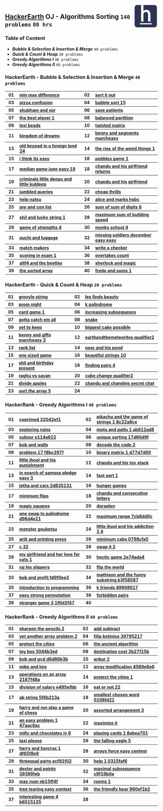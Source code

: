 <img align="right" width="80" src="/logos/hackerearth.jpg">

## [HackerEarth](https://hackerearth.com/) OJ - Algorithms Sorting `140 problems` `80 hrs`

### Table of Content

- ***Bubble & Selection & Insertion & Merge*** `40 problems`
- ***Quick & Count & Heap***                   `20 problems`
- ***Greedy Algorithms I***                    `40 problems`
- ***Greedy Algorithms II***                   `40 problems`

### HackerEarth - Bubble & Selection & Insertion & Merge `40 problems`

<table>
    <tbody>
        <tr>
<th align="center" width="50px">01</th><th align="left" width="550px"><a href="https://www.hackerearth.com/practice/algorithms/sorting/bubble-sort/practice-problems/algorithm/min-max-difference/">min max difference</a></th>
<th align="center" width="50px">02</th><th align="left" width="550px"><a href="https://www.hackerearth.com/practice/algorithms/sorting/bubble-sort/practice-problems/algorithm/sort-it-out/">sort it out</a></th>
        </tr>
        <tr>
<th align="center" width="50px">03</th><th align="left" width="550px"><a href="https://www.hackerearth.com/practice/algorithms/sorting/bubble-sort/practice-problems/algorithm/pizza-confusion/">pizza confusion</a></th>
<th align="center" width="50px">04</th><th align="left" width="550px"><a href="https://www.hackerearth.com/practice/algorithms/sorting/bubble-sort/practice-problems/algorithm/bubble-sort-15-8064c987/">bubble sort 15</a></th>
        </tr>
        <tr>
<th align="center" width="50px">05</th><th align="left" width="550px"><a href="https://www.hackerearth.com/practice/algorithms/sorting/bubble-sort/practice-problems/algorithm/shubham-and-xor-8526868e/">shubham and xor</a></th>
<th align="center" width="50px">06</th><th align="left" width="550px"><a href="https://www.hackerearth.com/practice/algorithms/sorting/bubble-sort/practice-problems/algorithm/save-patients/">save patients</a></th>
        </tr>
        <tr>
<th align="center" width="50px">07</th><th align="left" width="550px"><a href="https://www.hackerearth.com/practice/algorithms/sorting/bubble-sort/practice-problems/algorithm/the-best-player-1/">the best player 1</a></th>
<th align="center" width="50px">08</th><th align="left" width="550px"><a href="https://www.hackerearth.com/practice/algorithms/sorting/bubble-sort/practice-problems/algorithm/balanced-partition-818edecd/">balanced partition</a></th>
        </tr>
        <tr>
<th align="center" width="50px">09</th><th align="left" width="550px"><a href="https://www.hackerearth.com/practice/algorithms/sorting/bubble-sort/practice-problems/algorithm/lexi-beads/">lexi beads</a></th>
<th align="center" width="50px">10</th><th align="left" width="550px"><a href="https://www.hackerearth.com/practice/algorithms/sorting/bubble-sort/practice-problems/algorithm/twisted-matrix/">twisted matrix</a></th>
        </tr>
        <tr>
<th align="center" width="50px">11</th><th align="left" width="550px"><a href="https://www.hackerearth.com/practice/algorithms/sorting/bubble-sort/practice-problems/algorithm/kingdom-of-dreams/">kingdom of dreams</a></th>
<th align="center" width="50px">12</th><th align="left" width="550px"><a href="https://www.hackerearth.com/practice/algorithms/sorting/bubble-sort/practice-problems/algorithm/benny-and-segments-marcheasy/">benny and segments marcheasy</a></th>
        </tr>
        <tr>
<th align="center" width="50px">13</th><th align="left" width="550px"><a href="https://www.hackerearth.com/practice/algorithms/sorting/selection-sort/practice-problems/algorithm/old-keypad-in-a-foreign-land-24/">old keypad in a foreign land 24</a></th>
<th align="center" width="50px">14</th><th align="left" width="550px"><a href="https://www.hackerearth.com/practice/algorithms/sorting/insertion-sort/practice-problems/algorithm/the-rise-of-the-weird-things-1/">the rise of the weird things 1</a></th>
        </tr>
        <tr>
<th align="center" width="50px">15</th><th align="left" width="550px"><a href="https://www.hackerearth.com/practice/algorithms/sorting/merge-sort/practice-problems/algorithm/i-think-its-easy/">i think its easy</a></th>
<th align="center" width="50px">16</th><th align="left" width="550px"><a href="https://www.hackerearth.com/practice/algorithms/sorting/merge-sort/practice-problems/algorithm/pebbles-game-1/">pebbles game 1</a></th>
        </tr>
        <tr>
<th align="center" width="50px">17</th><th align="left" width="550px"><a href="https://www.hackerearth.com/practice/algorithms/sorting/merge-sort/practice-problems/algorithm/median-game-june-easy-19-3722be60/">median game june easy 19</a></th>
<th align="center" width="50px">18</th><th align="left" width="550px"><a href="https://www.hackerearth.com/practice/algorithms/sorting/merge-sort/practice-problems/algorithm/chandu-and-his-girlfriend-returns/">chandu and his girlfriend returns</a></th>
        </tr>
        <tr>
<th align="center" width="50px">19</th><th align="left" width="550px"><a href="https://www.hackerearth.com/practice/algorithms/sorting/merge-sort/practice-problems/algorithm/criminals-little-deepu-and-little-kuldeep/">criminals little deepu and little kuldeep</a></th>
<th align="center" width="50px">20</th><th align="left" width="550px"><a href="https://www.hackerearth.com/practice/algorithms/sorting/merge-sort/practice-problems/algorithm/chandu-and-his-girlfriend/">chandu and his girlfriend</a></th>
        </tr>
        <tr>
<th align="center" width="50px">21</th><th align="left" width="550px"><a href="https://www.hackerearth.com/practice/algorithms/sorting/merge-sort/practice-problems/algorithm/jumbled-queries-afb23321/">jumbled queries</a></th>
<th align="center" width="50px">22</th><th align="left" width="550px"><a href="https://www.hackerearth.com/practice/algorithms/sorting/merge-sort/practice-problems/algorithm/cheap-thrills/">cheap thrills</a></th>
        </tr>
        <tr>
<th align="center" width="50px">23</th><th align="left" width="550px"><a href="https://www.hackerearth.com/practice/algorithms/sorting/merge-sort/practice-problems/algorithm/help-natsu/">help natsu</a></th>
<th align="center" width="50px">24</th><th align="left" width="550px"><a href="https://www.hackerearth.com/practice/algorithms/sorting/merge-sort/practice-problems/algorithm/alice-and-marks-hsbc-b18d5d01/">alice and marks hsbc</a></th>
        </tr>
        <tr>
<th align="center" width="50px">25</th><th align="left" width="550px"><a href="https://www.hackerearth.com/practice/algorithms/sorting/merge-sort/practice-problems/algorithm/pro-and-con-list/">pro and con list</a></th>
<th align="center" width="50px">26</th><th align="left" width="550px"><a href="https://www.hackerearth.com/practice/algorithms/sorting/merge-sort/practice-problems/algorithm/sum-of-sum-of-digits-6/">sum of sum of digits 6</a></th>
        </tr>
        <tr>
<th align="center" width="50px">27</th><th align="left" width="550px"><a href="https://www.hackerearth.com/practice/algorithms/sorting/merge-sort/practice-problems/algorithm/shil-and-lucky-string-1/">shil and lucky string 1</a></th>
<th align="center" width="50px">28</th><th align="left" width="550px"><a href="https://www.hackerearth.com/practice/algorithms/sorting/merge-sort/practice-problems/algorithm/maximum-sum-of-building-speed-00ab8996/">maximum sum of building speed</a></th>
        </tr>
        <tr>
<th align="center" width="50px">29</th><th align="left" width="550px"><a href="https://www.hackerearth.com/practice/algorithms/sorting/merge-sort/practice-problems/algorithm/game-of-strengths-4/">game of strengths 4</a></th>
<th align="center" width="50px">30</th><th align="left" width="550px"><a href="https://www.hackerearth.com/practice/algorithms/sorting/merge-sort/practice-problems/algorithm/monks-school-4/">monks school 4</a></th>
        </tr>
        <tr>
<th align="center" width="50px">31</th><th align="left" width="550px"><a href="https://www.hackerearth.com/practice/algorithms/sorting/merge-sort/practice-problems/algorithm/puchi-and-luggage/">puchi and luggage</a></th>
<th align="center" width="50px">32</th><th align="left" width="550px"><a href="https://www.hackerearth.com/practice/algorithms/sorting/merge-sort/practice-problems/algorithm/missing-soldiers-december-easy-easy/">missing soldiers december easy easy</a></th>
        </tr>
        <tr>
<th align="center" width="50px">33</th><th align="left" width="550px"><a href="https://www.hackerearth.com/practice/algorithms/sorting/merge-sort/practice-problems/algorithm/match-makers/">match makers</a></th>
<th align="center" width="50px">34</th><th align="left" width="550px"><a href="https://www.hackerearth.com/practice/algorithms/sorting/merge-sort/practice-problems/approximate/write-a-checker/">write a checker</a></th>
        </tr>
        <tr>
<th align="center" width="50px">35</th><th align="left" width="550px"><a href="https://www.hackerearth.com/practice/algorithms/sorting/merge-sort/practice-problems/algorithm/scoring-in-exam-1/">scoring in exam 1</a></th>
<th align="center" width="50px">36</th><th align="left" width="550px"><a href="https://www.hackerearth.com/practice/algorithms/sorting/merge-sort/practice-problems/algorithm/overtakes-count-33746e3a/">overtakes count</a></th>
        </tr>
        <tr>
<th align="center" width="50px">37</th><th align="left" width="550px"><a href="https://www.hackerearth.com/practice/algorithms/sorting/merge-sort/practice-problems/algorithm/altf4-and-the-beetles/">altf4 and the beetles</a></th>
<th align="center" width="50px">38</th><th align="left" width="550px"><a href="https://www.hackerearth.com/practice/algorithms/sorting/merge-sort/practice-problems/algorithm/sherlock-and-magic/">sherlock and magic</a></th>
        </tr>
        <tr>
<th align="center" width="50px">39</th><th align="left" width="550px"><a href="https://www.hackerearth.com/practice/algorithms/sorting/merge-sort/practice-problems/algorithm/the-sorted-array/">the sorted array</a></th>
<th align="center" width="50px">40</th><th align="left" width="550px"><a href="https://www.hackerearth.com/practice/algorithms/sorting/merge-sort/practice-problems/algorithm/fredo-and-sums-1-605205cd/">fredo and sums 1</a></th>
        </tr>
    </tbody>
</table>

### HackerEarth - Quick & Count & Heap `20 problems`

<table>
    <tbody>
        <tr>
<th align="center" width="50px">01</th><th align="left" width="550px"><a href="https://www.hackerearth.com/practice/algorithms/sorting/quick-sort/practice-problems/algorithm/grovyle-string/">grovyle string</a></th>
<th align="center" width="50px">02</th><th align="left" width="550px"><a href="https://www.hackerearth.com/practice/algorithms/sorting/quick-sort/practice-problems/algorithm/lex-finds-beauty-0d0bc1b6/">lex finds beauty</a></th>
        </tr>
        <tr>
<th align="center" width="50px">03</th><th align="left" width="550px"><a href="https://www.hackerearth.com/practice/algorithms/sorting/quick-sort/practice-problems/algorithm/prom-night/">prom night</a></th>
<th align="center" width="50px">04</th><th align="left" width="550px"><a href="https://www.hackerearth.com/practice/algorithms/sorting/quick-sort/practice-problems/algorithm/k-palindrome-2c183be7/">k palindrome</a></th>
        </tr>
        <tr>
<th align="center" width="50px">05</th><th align="left" width="550px"><a href="https://www.hackerearth.com/practice/algorithms/sorting/quick-sort/practice-problems/algorithm/card-game-1-44e9f4e7/">card game 1</a></th>
<th align="center" width="50px">06</th><th align="left" width="550px"><a href="https://www.hackerearth.com/practice/algorithms/sorting/quick-sort/practice-problems/algorithm/increasing-subsequence-fbb63e3c/">increasing subsequence</a></th>
        </tr>
        <tr>
<th align="center" width="50px">07</th><th align="left" width="550px"><a href="https://www.hackerearth.com/practice/algorithms/sorting/quick-sort/practice-problems/algorithm/gotta-catch-em-all/">gotta catch em all</a></th>
<th align="center" width="50px">08</th><th align="left" width="550px"><a href="https://www.hackerearth.com/practice/algorithms/sorting/quick-sort/practice-problems/algorithm/snake-b0112afa/">snake</a></th>
        </tr>
        <tr>
<th align="center" width="50px">09</th><th align="left" width="550px"><a href="https://www.hackerearth.com/practice/algorithms/sorting/quick-sort/practice-problems/algorithm/yet-to-keep-6f89250c/">yet to keep</a></th>
<th align="center" width="50px">10</th><th align="left" width="550px"><a href="https://www.hackerearth.com/practice/algorithms/sorting/quick-sort/practice-problems/algorithm/biggest-cake-possible-6d5915e7/">biggest cake possible</a></th>
        </tr>
        <tr>
<th align="center" width="50px">11</th><th align="left" width="550px"><a href="https://www.hackerearth.com/practice/algorithms/sorting/quick-sort/practice-problems/algorithm/benny-and-gifts-marcheasy-3/">benny and gifts marcheasy 3</a></th>
<th align="center" width="50px">12</th><th align="left" width="550px"><a href="https://www.hackerearth.com/practice/algorithms/sorting/quick-sort/practice-problems/algorithm/earthandthemeteorites-qualifier2/">earthandthemeteorites qualifier2</a></th>
        </tr>
        <tr>
<th align="center" width="50px">13</th><th align="left" width="550px"><a href="https://www.hackerearth.com/practice/algorithms/sorting/quick-sort/practice-problems/algorithm/rank-list/">rank list</a></th>
<th align="center" width="50px">14</th><th align="left" width="550px"><a href="https://www.hackerearth.com/practice/algorithms/sorting/quick-sort/practice-problems/algorithm/noor-and-his-pond-760eabe0/">noor and his pond</a></th>
        </tr>
        <tr>
<th align="center" width="50px">15</th><th align="left" width="550px"><a href="https://www.hackerearth.com/practice/algorithms/sorting/quick-sort/practice-problems/algorithm/one-sized-game/">one sized game</a></th>
<th align="center" width="50px">16</th><th align="left" width="550px"><a href="https://www.hackerearth.com/practice/algorithms/sorting/quick-sort/practice-problems/algorithm/beautiful-strings-10/">beautiful strings 10</a></th>
        </tr>
        <tr>
<th align="center" width="50px">17</th><th align="left" width="550px"><a href="https://www.hackerearth.com/practice/algorithms/sorting/counting-sort/practice-problems/algorithm/shil-and-birthday-present/">shil and birthday present</a></th>
<th align="center" width="50px">18</th><th align="left" width="550px"><a href="https://www.hackerearth.com/practice/algorithms/sorting/counting-sort/practice-problems/algorithm/finding-pairs-4/">finding pairs 4</a></th>
        </tr>
        <tr>
<th align="center" width="50px">19</th><th align="left" width="550px"><a href="https://www.hackerearth.com/practice/algorithms/sorting/heap-sort/practice-problems/algorithm/raghu-vs-sayan/">raghu vs sayan</a></th>
<th align="center" width="50px">20</th><th align="left" width="550px"><a href="https://www.hackerearth.com/practice/algorithms/sorting/heap-sort/practice-problems/algorithm/cube-change-qualifier2/">cube change qualifier2</a></th>
        </tr>
        <tr>
<th align="center" width="50px">21</th><th align="left" width="550px"><a href="https://www.hackerearth.com/practice/algorithms/sorting/heap-sort/practice-problems/algorithm/divide-apples/">divide apples</a></th>
<th align="center" width="50px">22</th><th align="left" width="550px"><a href="https://www.hackerearth.com/practice/algorithms/sorting/heap-sort/practice-problems/algorithm/chandu-and-chandnis-secret-chat/">chandu and chandnis secret chat</a></th>
        </tr>
        <tr>
<th align="center" width="50px">23</th><th align="left" width="550px"><a href="https://www.hackerearth.com/practice/algorithms/sorting/bucket-sort/practice-problems/algorithm/sort-the-array-5/">sort the array 5</a></th>
<th align="center" width="50px">24</th><th align="left" width="550px"><a href=""></a></th>
        </tr>
    </tbody>
</table>

### HackerRank - Greedy Algorithms I `40 problems`

<table>
    <tbody>
        <tr>
<th align="center" width="50px">01</th><th align="left" width="550px"><a href="https://www.hackerearth.com/practice/algorithms/greedy/basics-of-greedy-algorithms/practice-problems/algorithm/coprimed-32042ef1/">coprimed 32042ef1</a></th>
<th align="center" width="50px">02</th><th align="left" width="550px"><a href="https://www.hackerearth.com/practice/algorithms/greedy/basics-of-greedy-algorithms/practice-problems/algorithm/pikachu-and-the-game-of-strings-1-8c22a8ce/">pikachu and the game of strings 1 8c22a8ce</a></th>
        </tr>
        <tr>
<th align="center" width="50px">03</th><th align="left" width="550px"><a href="https://www.hackerearth.com/practice/algorithms/greedy/basics-of-greedy-algorithms/practice-problems/algorithm/exploring-ruins/">exploring ruins</a></th>
<th align="center" width="50px">04</th><th align="left" width="550px"><a href="https://www.hackerearth.com/practice/algorithms/greedy/basics-of-greedy-algorithms/practice-problems/algorithm/motu-and-patlu-1-ab612ad8/">motu and patlu 1 ab612ad8</a></th>
        </tr>
        <tr>
<th align="center" width="50px">05</th><th align="left" width="550px"><a href="https://www.hackerearth.com/practice/algorithms/greedy/basics-of-greedy-algorithms/practice-problems/algorithm/subxor-e114a622/">subxor e114a622</a></th>
<th align="center" width="50px">06</th><th align="left" width="550px"><a href="https://www.hackerearth.com/practice/algorithms/greedy/basics-of-greedy-algorithms/practice-problems/algorithm/unique-sorting-17d60d9f/">unique sorting 17d60d9f</a></th>
        </tr>
        <tr>
<th align="center" width="50px">07</th><th align="left" width="550px"><a href="https://www.hackerearth.com/practice/algorithms/greedy/basics-of-greedy-algorithms/practice-problems/algorithm/bob-and-walls/">bob and walls</a></th>
<th align="center" width="50px">08</th><th align="left" width="550px"><a href="https://www.hackerearth.com/practice/algorithms/greedy/basics-of-greedy-algorithms/practice-problems/algorithm/decode-the-code-2/">decode the code 2</a></th>
        </tr>
        <tr>
<th align="center" width="50px">09</th><th align="left" width="550px"><a href="https://www.hackerearth.com/practice/algorithms/greedy/basics-of-greedy-algorithms/practice-problems/algorithm/problem-17-f8bc297f/">problem 17 f8bc297f</a></th>
<th align="center" width="50px">10</th><th align="left" width="550px"><a href="https://www.hackerearth.com/practice/algorithms/greedy/basics-of-greedy-algorithms/practice-problems/algorithm/binary-matrix-1-d77d7d00/">binary matrix 1 d77d7d00</a></th>
        </tr>
        <tr>
<th align="center" width="50px">11</th><th align="left" width="550px"><a href="https://www.hackerearth.com/practice/algorithms/greedy/basics-of-greedy-algorithms/practice-problems/algorithm/little-jhool-and-his-punishment/">little jhool and his punishment</a></th>
<th align="center" width="50px">12</th><th align="left" width="550px"><a href="https://www.hackerearth.com/practice/algorithms/greedy/basics-of-greedy-algorithms/practice-problems/algorithm/chandu-and-his-toy-stack/">chandu and his toy stack</a></th>
        </tr>
        <tr>
<th align="center" width="50px">13</th><th align="left" width="550px"><a href="https://www.hackerearth.com/practice/algorithms/greedy/basics-of-greedy-algorithms/practice-problems/algorithm/in-search-of-samosa-pledge-easy-3/">in search of samosa pledge easy 3</a></th>
<th align="center" width="50px">14</th><th align="left" width="550px"><a href="https://www.hackerearth.com/practice/algorithms/greedy/basics-of-greedy-algorithms/practice-problems/algorithm/fast-sort-1/">fast sort 1</a></th>
        </tr>
        <tr>
<th align="center" width="50px">15</th><th align="left" width="550px"><a href="https://www.hackerearth.com/practice/algorithms/greedy/basics-of-greedy-algorithms/practice-problems/algorithm/jetha-and-cars-2d835131/">jetha and cars 2d835131</a></th>
<th align="center" width="50px">16</th><th align="left" width="550px"><a href="https://www.hackerearth.com/practice/algorithms/greedy/basics-of-greedy-algorithms/practice-problems/algorithm/hunger-games/">hunger games</a></th>
        </tr>
        <tr>
<th align="center" width="50px">17</th><th align="left" width="550px"><a href="https://www.hackerearth.com/practice/algorithms/greedy/basics-of-greedy-algorithms/practice-problems/algorithm/minimum-flips/">minimum flips</a></th>
<th align="center" width="50px">18</th><th align="left" width="550px"><a href="https://www.hackerearth.com/practice/algorithms/greedy/basics-of-greedy-algorithms/practice-problems/algorithm/chandu-and-consecutive-letters/">chandu and consecutive letters</a></th>
        </tr>
        <tr>
<th align="center" width="50px">19</th><th align="left" width="550px"><a href="https://www.hackerearth.com/practice/algorithms/greedy/basics-of-greedy-algorithms/practice-problems/algorithm/magic-squares/">magic squares</a></th>
<th align="center" width="50px">20</th><th align="left" width="550px"><a href="https://www.hackerearth.com/practice/algorithms/greedy/basics-of-greedy-algorithms/practice-problems/algorithm/dorsplen/">dorsplen</a></th>
        </tr>
        <tr>
<th align="center" width="50px">21</th><th align="left" width="550px"><a href="https://www.hackerearth.com/practice/algorithms/greedy/basics-of-greedy-algorithms/practice-problems/algorithm/one-swap-to-palindrome-d96d4e21/">one swap to palindrome d96d4e21</a></th>
<th align="center" width="50px">22</th><th align="left" width="550px"><a href="https://www.hackerearth.com/practice/algorithms/greedy/basics-of-greedy-algorithms/practice-problems/algorithm/maximum-range-7cb6dd0c/">maximum range 7cb6dd0c</a></th>
        </tr>
        <tr>
<th align="center" width="50px">23</th><th align="left" width="550px"><a href="https://www.hackerearth.com/practice/algorithms/greedy/basics-of-greedy-algorithms/practice-problems/algorithm/monster-gouketsu/">monster gouketsu</a></th>
<th align="center" width="50px">24</th><th align="left" width="550px"><a href="https://www.hackerearth.com/practice/algorithms/greedy/basics-of-greedy-algorithms/practice-problems/algorithm/little-jhool-and-his-addiction-2-4/">little jhool and his addiction 2 4</a></th>
        </tr>
        <tr>
<th align="center" width="50px">25</th><th align="left" width="550px"><a href="https://www.hackerearth.com/practice/algorithms/greedy/basics-of-greedy-algorithms/practice-problems/algorithm/arjit-and-printing-press/">arjit and printing press</a></th>
<th align="center" width="50px">26</th><th align="left" width="550px"><a href="https://www.hackerearth.com/practice/algorithms/greedy/basics-of-greedy-algorithms/practice-problems/algorithm/minimum-cabs-0798cfa5/">minimum cabs 0798cfa5</a></th>
        </tr>
        <tr>
<th align="center" width="50px">27</th><th align="left" width="550px"><a href="https://www.hackerearth.com/practice/algorithms/greedy/basics-of-greedy-algorithms/practice-problems/algorithm/c-32/">c 32</a></th>
<th align="center" width="50px">28</th><th align="left" width="550px"><a href="https://www.hackerearth.com/practice/algorithms/greedy/basics-of-greedy-algorithms/practice-problems/algorithm/swap-it-2/">swap it 2</a></th>
        </tr>
        <tr>
<th align="center" width="50px">29</th><th align="left" width="550px"><a href="https://www.hackerearth.com/practice/algorithms/greedy/basics-of-greedy-algorithms/practice-problems/algorithm/my-girlfriend-and-her-love-for-cats-1/">my girlfriend and her love for cats 1</a></th>
<th align="center" width="50px">30</th><th align="left" width="550px"><a href="https://www.hackerearth.com/practice/algorithms/greedy/basics-of-greedy-algorithms/practice-problems/algorithm/hectic-game-2e74ada4/">hectic game 2e74ada4</a></th>
        </tr>
        <tr>
<th align="center" width="50px">31</th><th align="left" width="550px"><a href="https://www.hackerearth.com/practice/algorithms/greedy/basics-of-greedy-algorithms/practice-problems/algorithm/raj-his-slippers/">raj his slippers</a></th>
<th align="center" width="50px">32</th><th align="left" width="550px"><a href="https://www.hackerearth.com/practice/algorithms/greedy/basics-of-greedy-algorithms/practice-problems/algorithm/flip-the-world/">flip the world</a></th>
        </tr>
        <tr>
<th align="center" width="50px">33</th><th align="left" width="550px"><a href="https://www.hackerearth.com/practice/algorithms/greedy/basics-of-greedy-algorithms/practice-problems/algorithm/bob-and-profit-fd9f0ee3/">bob and profit fd9f0ee3</a></th>
<th align="center" width="50px">34</th><th align="left" width="550px"><a href="https://www.hackerearth.com/practice/algorithms/greedy/basics-of-greedy-algorithms/practice-problems/algorithm/mathison-and-the-funny-substring-b3f58587/">mathison and the funny substring b3f58587</a></th>
        </tr>
        <tr>
<th align="center" width="50px">35</th><th align="left" width="550px"><a href="https://www.hackerearth.com/practice/algorithms/greedy/basics-of-greedy-algorithms/practice-problems/algorithm/introduction-to-programming/">introduction to programming</a></th>
<th align="center" width="50px">36</th><th align="left" width="550px"><a href="https://www.hackerearth.com/practice/algorithms/greedy/basics-of-greedy-algorithms/practice-problems/algorithm/k-friends-89908017/">k friends 89908017</a></th>
        </tr>
        <tr>
<th align="center" width="50px">37</th><th align="left" width="550px"><a href="https://www.hackerearth.com/practice/algorithms/greedy/basics-of-greedy-algorithms/practice-problems/algorithm/easy-strong-permutation/">easy strong permutation</a></th>
<th align="center" width="50px">38</th><th align="left" width="550px"><a href="https://www.hackerearth.com/practice/algorithms/greedy/basics-of-greedy-algorithms/practice-problems/algorithm/forbidden-pairs/">forbidden pairs</a></th>
        </tr>
        <tr>
<th align="center" width="50px">39</th><th align="left" width="550px"><a href="https://www.hackerearth.com/practice/algorithms/greedy/basics-of-greedy-algorithms/practice-problems/algorithm/stranger-game-3-1f0d2f47/">stranger game 3 1f0d2f47</a></th>
<th align="center" width="50px">40</th><th align="left" width="550px"><a href=""></a></th>
        </tr>
    </tbody>
</table>

### HackerRank - Greedy Algorithms II `40 problems`

<table>
    <tbody>
        <tr>
<th align="center" width="50px">01</th><th align="left" width="550px"><a href="https://www.hackerearth.com/practice/algorithms/greedy/basics-of-greedy-algorithms/practice-problems/algorithm/sharpen-the-pencils-2/">sharpen the pencils 2</a></th>
<th align="center" width="50px">02</th><th align="left" width="550px"><a href="https://www.hackerearth.com/practice/algorithms/greedy/basics-of-greedy-algorithms/practice-problems/algorithm/add-subtract/">add subtract</a></th>
        </tr>
        <tr>
<th align="center" width="50px">03</th><th align="left" width="550px"><a href="https://www.hackerearth.com/practice/algorithms/greedy/basics-of-greedy-algorithms/practice-problems/algorithm/yet-another-array-problem-2/">yet another array problem 2</a></th>
<th align="center" width="50px">04</th><th align="left" width="550px"><a href="https://www.hackerearth.com/practice/algorithms/greedy/basics-of-greedy-algorithms/practice-problems/algorithm/filip-kotinioo-39795217/">filip kotinioo 39795217</a></th>
        </tr>
        <tr>
<th align="center" width="50px">05</th><th align="left" width="550px"><a href="https://www.hackerearth.com/practice/algorithms/greedy/basics-of-greedy-algorithms/practice-problems/algorithm/protect-the-cities/">protect the cities</a></th>
<th align="center" width="50px">06</th><th align="left" width="550px"><a href="https://www.hackerearth.com/practice/algorithms/greedy/basics-of-greedy-algorithms/practice-problems/algorithm/the-ancient-algorithm/">the ancient algorithm</a></th>
        </tr>
        <tr>
<th align="center" width="50px">07</th><th align="left" width="550px"><a href="https://www.hackerearth.com/practice/algorithms/greedy/basics-of-greedy-algorithms/practice-problems/algorithm/toy-box-5044b3ed/">toy box 5044b3ed</a></th>
<th align="center" width="50px">08</th><th align="left" width="550px"><a href="https://www.hackerearth.com/practice/algorithms/greedy/basics-of-greedy-algorithms/practice-problems/algorithm/destination-cost-2b27f15b/">destination cost 2b27f15b</a></th>
        </tr>
        <tr>
<th align="center" width="50px">09</th><th align="left" width="550px"><a href="https://www.hackerearth.com/practice/algorithms/greedy/basics-of-greedy-algorithms/practice-problems/algorithm/bob-and-gcd-d6d86b3b/">bob and gcd d6d86b3b</a></th>
<th align="center" width="50px">10</th><th align="left" width="550px"><a href="https://www.hackerearth.com/practice/algorithms/greedy/basics-of-greedy-algorithms/practice-problems/algorithm/ankur-2/">ankur 2</a></th>
        </tr>
        <tr>
<th align="center" width="50px">11</th><th align="left" width="550px"><a href="https://www.hackerearth.com/practice/algorithms/greedy/basics-of-greedy-algorithms/practice-problems/algorithm/mike-and-lms/">mike and lms</a></th>
<th align="center" width="50px">12</th><th align="left" width="550px"><a href="https://www.hackerearth.com/practice/algorithms/greedy/basics-of-greedy-algorithms/practice-problems/algorithm/array-modification-4569e6e6/">array modification 4569e6e6</a></th>
        </tr>
        <tr>
<th align="center" width="50px">13</th><th align="left" width="550px"><a href="https://www.hackerearth.com/practice/algorithms/greedy/basics-of-greedy-algorithms/practice-problems/algorithm/operations-on-an-array-2187f48a/">operations on an array 2187f48a</a></th>
<th align="center" width="50px">14</th><th align="left" width="550px"><a href="https://www.hackerearth.com/practice/algorithms/greedy/basics-of-greedy-algorithms/practice-problems/algorithm/protect-the-cities-1/">protect the cities 1</a></th>
        </tr>
        <tr>
<th align="center" width="50px">15</th><th align="left" width="550px"><a href="https://www.hackerearth.com/practice/algorithms/greedy/basics-of-greedy-algorithms/practice-problems/algorithm/division-of-salary-e495efbb/">division of salary e495efbb</a></th>
<th align="center" width="50px">16</th><th align="left" width="550px"><a href="https://www.hackerearth.com/practice/algorithms/greedy/basics-of-greedy-algorithms/practice-problems/algorithm/eat-or-not-22/">eat or not 22</a></th>
        </tr>
        <tr>
<th align="center" width="50px">17</th><th align="left" width="550px"><a href="https://www.hackerearth.com/practice/algorithms/greedy/basics-of-greedy-algorithms/practice-problems/algorithm/ab-string-5f6b213a/">ab string 5f6b213a</a></th>
<th align="center" width="50px">18</th><th align="left" width="550px"><a href="https://www.hackerearth.com/practice/algorithms/greedy/basics-of-greedy-algorithms/practice-problems/algorithm/smallest-chosen-word-0108fd21/">smallest chosen word 0108fd21</a></th>
        </tr>
        <tr>
<th align="center" width="50px">19</th><th align="left" width="550px"><a href="https://www.hackerearth.com/practice/algorithms/greedy/basics-of-greedy-algorithms/practice-problems/algorithm/harry-and-ron-play-a-game-of-chess/">harry and ron play a game of chess</a></th>
<th align="center" width="50px">20</th><th align="left" width="550px"><a href="https://www.hackerearth.com/practice/algorithms/greedy/basics-of-greedy-algorithms/practice-problems/algorithm/assorted-arrangement-3/">assorted arrangement 3</a></th>
        </tr>
        <tr>
<th align="center" width="50px">21</th><th align="left" width="550px"><a href="https://www.hackerearth.com/practice/algorithms/greedy/basics-of-greedy-algorithms/practice-problems/algorithm/an-easy-problem-1-47aac9ac/">an easy problem 1 47aac9ac</a></th>
<th align="center" width="50px">22</th><th align="left" width="550px"><a href="https://www.hackerearth.com/practice/algorithms/greedy/basics-of-greedy-algorithms/practice-problems/algorithm/maximize-it/">maximize it</a></th>
        </tr>
        <tr>
<th align="center" width="50px">23</th><th align="left" width="550px"><a href="https://www.hackerearth.com/practice/algorithms/greedy/basics-of-greedy-algorithms/practice-problems/algorithm/milly-and-chocolates-iv-6/">milly and chocolates iv 6</a></th>
<th align="center" width="50px">24</th><th align="left" width="550px"><a href="https://www.hackerearth.com/practice/algorithms/greedy/basics-of-greedy-algorithms/practice-problems/algorithm/playing-cards-1-8abea701/">playing cards 1 8abea701</a></th>
        </tr>
        <tr>
<th align="center" width="50px">25</th><th align="left" width="550px"><a href="https://www.hackerearth.com/practice/algorithms/greedy/basics-of-greedy-algorithms/practice-problems/algorithm/taxi-please/">taxi please</a></th>
<th align="center" width="50px">26</th><th align="left" width="550px"><a href="https://www.hackerearth.com/practice/algorithms/greedy/basics-of-greedy-algorithms/practice-problems/algorithm/the-falling-eagle-5/">the falling eagle 5</a></th>
        </tr>
        <tr>
<th align="center" width="50px">27</th><th align="left" width="550px"><a href="https://www.hackerearth.com/practice/algorithms/greedy/basics-of-greedy-algorithms/practice-problems/algorithm/harry-and-horcrux-1-df65f8e9/">harry and horcrux 1 df65f8e9</a></th>
<th align="center" width="50px">28</th><th align="left" width="550px"><a href="https://www.hackerearth.com/practice/algorithms/greedy/basics-of-greedy-algorithms/practice-problems/algorithm/arrays-force-easy-contest/">arrays force easy contest</a></th>
        </tr>
        <tr>
<th align="center" width="50px">29</th><th align="left" width="550px"><a href="https://www.hackerearth.com/practice/algorithms/greedy/basics-of-greedy-algorithms/practice-problems/algorithm/threequal-parts-ecf91f02/">threequal parts ecf91f02</a></th>
<th align="center" width="50px">30</th><th align="left" width="550px"><a href="https://www.hackerearth.com/practice/algorithms/greedy/basics-of-greedy-algorithms/practice-problems/algorithm/help-1-0315faf6/">help 1 0315faf6</a></th>
        </tr>
        <tr>
<th align="center" width="50px">31</th><th align="left" width="550px"><a href="https://www.hackerearth.com/practice/algorithms/greedy/basics-of-greedy-algorithms/practice-problems/algorithm/dexter-and-points-39399feb/">dexter and points 39399feb</a></th>
<th align="center" width="50px">32</th><th align="left" width="550px"><a href="https://www.hackerearth.com/practice/algorithms/greedy/basics-of-greedy-algorithms/practice-problems/algorithm/maximal-subsequence-c9f19b0a/">maximal subsequence c9f19b0a</a></th>
        </tr>
        <tr>
<th align="center" width="50px">33</th><th align="left" width="550px"><a href="https://www.hackerearth.com/practice/algorithms/greedy/basics-of-greedy-algorithms/practice-problems/algorithm/max-num-eb15ff4f/">max num eb15ff4f</a></th>
<th align="center" width="50px">34</th><th align="left" width="550px"><a href="https://www.hackerearth.com/practice/algorithms/greedy/basics-of-greedy-algorithms/practice-problems/algorithm/rooms-1/">rooms 1</a></th>
        </tr>
        <tr>
<th align="center" width="50px">35</th><th align="left" width="550px"><a href="https://www.hackerearth.com/practice/algorithms/greedy/basics-of-greedy-algorithms/practice-problems/algorithm/tree-tearing-easy-contest/">tree tearing easy contest</a></th>
<th align="center" width="50px">36</th><th align="left" width="550px"><a href="https://www.hackerearth.com/practice/algorithms/greedy/basics-of-greedy-algorithms/practice-problems/algorithm/the-friendly-bear-960ef1b2/">the friendly bear 960ef1b2</a></th>
        </tr>
        <tr>
<th align="center" width="50px">37</th><th align="left" width="550px"><a href="https://www.hackerearth.com/practice/algorithms/greedy/basics-of-greedy-algorithms/practice-problems/algorithm/interesting-game-4-b6515135/">interesting game 4 b6515135</a></th>
<th align="center" width="50px">38</th><th align="left" width="550px"><a href=""></a></th>
        </tr>
    </tbody>
</table>
